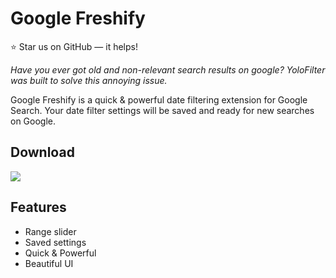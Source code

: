# Google Freshify
⭐️ Star us on GitHub — it helps!

*Have you ever got old and non-relevant search results on google? YoloFilter was built to solve this annoying issue.* 

Google Freshify is a quick & powerful date filtering extension for Google Search. Your date filter settings will be saved and ready for new searches on Google. 

## Download
<a href="https://chrome.google.com/webstore/category/extensions" 
   target="_blank">
    <img src="https://developer.chrome.com/webstore/images/ChromeWebStore_Badge_v2_496x150.png">
</a>

## Features
- Range slider
- Saved settings
- Quick & Powerful
- Beautiful UI
